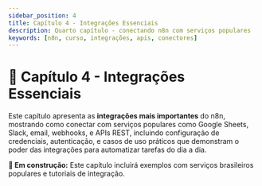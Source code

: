 ```yaml
---
sidebar_position: 4
title: Capítulo 4 - Integrações Essenciais
description: Quarto capítulo - conectando n8n com serviços populares
keywords: [n8n, curso, integrações, apis, conectores]
---
```


# 🔗 Capítulo 4 - Integrações Essenciais

Este capítulo apresenta as **integrações mais importantes** do n8n, mostrando como conectar com serviços populares como Google Sheets, Slack, email, webhooks, e APIs REST, incluindo configuração de credenciais, autenticação, e casos de uso práticos que demonstram o poder das integrações para automatizar tarefas do dia a dia.

**🔄 Em construção:** Este capítulo incluirá exemplos com serviços brasileiros populares e tutoriais de integração.
